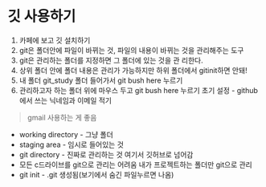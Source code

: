 # 깃 사용하기
1. 카페에 보고 깃 설치하기
2. git은 폴더안에 파일이 바뀌는 것,
   파일의 내용이 바뀌는 것을 관리해주는 도구
3. git은 관리하는 폴더를 지정하면 그 폴더에 있는 것을 관 리한다.
4. 상위 폴더 안에 폴더 내용은 관리가 가능하지만 하위 폴더에서 gitinit하면 안돼!
5. 내 폴더  git_study 폴더 들어가서 git bush here 누르기
6. 관리하고자 하는 폴더 위에 마우스 두고  git bush here 누르기
초기 설정 - github에서 쓰는 닉네임과 이메일 적기
> gmail 사용하는 게 좋음

- working directory - 그냥 폴더
- staging area - 임시로 들어있는 것 
- git directory - 진짜로 관리하는 것
                  여기서 깃허브로 넘어감
- 모든 c드라이브를 git으로 관리는 어려움 
  내가 프로젝트하는 폴더만 git으로 관리
- git init -  .git 생성됨(보기에서 숨긴 파일누르면 나옴) 





